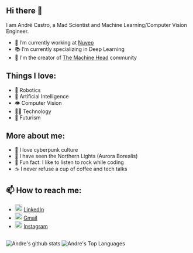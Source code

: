 ## Hi there 👋 
<!--
**Andreluizfc/andreluizfc** is a ✨ _special_ ✨ repository because its `README.md` (this file) appears on your GitHub profile.

Here are some ideas to get you started:

- 🔭 I’m currently working on ...
- 🌱 I’m currently learning ...
- 👯 I’m looking to collaborate on ...
- 🤔 I’m looking for help with ...
- 💬 Ask me about ...
- 📫 How to reach me: ...
- 😄 Pronouns: ...
- ⚡ Fun fact: ...
-->

I am André Castro, a Mad Scientist and Machine Learning/Computer Vision Engineer.

- 🔭 I’m currently working at [Nuveo](https://www.nuveo.ai/)
- 📚 I’m currently specializing in Deep Learning
- 🤖 I'm the creator of [The Machine Head](https://github.com/themachineheadbr) community

## Things I love:

- 🤖 Robotics
- 🧠 Artificial Intelligence
- 👁️ Computer Vision
- 👨‍💻 Technology
- 🔮 Futurism

## More about me:
- 🤖 I love cyberpunk culture
- 🌌 I have seen the Northern Lights (Aurora Borealis)
- 🎸 Fun fact: I like to listen to rock while coding
- ☕ I never refuse a cup of coffee and tech talks

## 📫 How to reach me:
- <img height="20" src="https://i.pinimg.com/originals/ce/09/3c/ce093c7214ad357bb665cfd2f66a8b6b.png"> [LinkedIn](https://www.linkedin.com/in/andreluizfc/)
- <img height="20" src="https://image.flaticon.com/icons/svg/732/732200.svg"> [Gmail](mailto:andreluizfc1@gmail.com)
- <img height="20" src="https://upload.wikimedia.org/wikipedia/commons/thumb/5/58/Instagram-Icon.png/600px-Instagram-Icon.png"> [Instagram](https://www.instagram.com/themachineheadbr/)
##

![Andre's github stats](https://github-readme-stats.vercel.app/api?username=andreluizfc&count_private=true&show_icons=true&theme=tokyonight)
![Andre's Top Languages](https://github-readme-stats.vercel.app/api/top-langs/?username=andreluizfc&layout=compact&theme=tokyonight)

<!--
![visitors](https://visitor-badge.laobi.icu/badge?page_id=andreluizfc.andreluizfc)
-->

<!--
<p align="center"> 
  Visitors count:<br>
  <img height="20" src="https://profile-counter.glitch.me/andreluizfc/count.svg" />
</p>
-->

